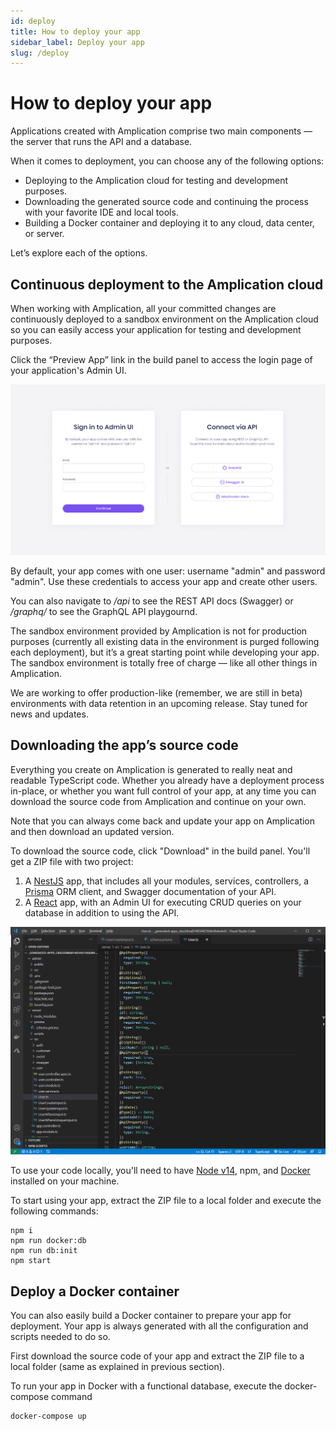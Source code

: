 ```yaml
---
id: deploy
title: How to deploy your app
sidebar_label: Deploy your app
slug: /deploy
---
```


# How to deploy your app

Applications created with Amplication comprise two main components — the server that runs the API and a database.

When it comes to deployment, you can choose any of the following options:

- Deploying to the Amplication cloud for testing and development purposes.
- Downloading the generated source code and continuing the process with your favorite IDE and local tools.
- Building a Docker container and deploying it to any cloud, data center, or server.

Let’s explore each of the options.

## Continuous deployment to the Amplication cloud

When working with Amplication, all your committed changes are continuously deployed to a sandbox environment on the Amplication cloud so you can easily access your application for testing and development purposes.

Click the “Preview App” link in the build panel to access the login page of your application's Admin UI.

![](./assets/deploy/login.png)

By default, your app comes with one user: username "admin" and password "admin". Use these credentials to access your app and create other users.

You can also navigate to _/api_ to see the REST API docs (Swagger) or _/graphq/_ to see the GraphQL API playgournd. 


The sandbox environment provided by Amplication is not for production purposes (currently all existing data in the environment is purged following each deployment), but it’s a great starting point while developing your app. The sandbox environment is totally free of charge — like all other things in Amplication.

We are working to offer production-like (remember, we are still in beta) environments with data retention in an upcoming release. Stay tuned for news and updates.

## Downloading the app’s source code

Everything you create on Amplication is generated to really neat and readable TypeScript code. Whether you already have a deployment process in-place, or whether you want full control of your app, at any time you can download the source code from Amplication and continue on your own.

Note that you can always come back and update your app on Amplication and then download an updated version.

To download the source code, click "Download" in the build panel. You'll get a ZIP file with two project:

1. A [NestJS](https://nestjs.com/) app, that includes all your modules, services, controllers, a [Prisma](https://www.prisma.io/) ORM client, and Swagger documentation of your API.
2. A [React](https://reactjs.org/) app, with an Admin UI for executing CRUD queries on your database in addition to using the API.

![](./assets/deploy/generated-app.png)

To use your code locally, you'll need to have [Node v14](https://nodejs.org/en/download/), npm, and [Docker](https://docs.docker.com/get-docker/) installed on your machine.

To start using your app, extract the ZIP file to a local folder and execute the following commands:

```
npm i
npm run docker:db
npm run db:init
npm start
```

## Deploy a Docker container

You can also easily build a Docker container to prepare your app for deployment. Your app is always generated with all the configuration and scripts needed to do so.

First download the source code of your app and extract the ZIP file to a local folder (same as explained in previous section).

To run your app in Docker with a functional database, execute the docker-compose command

```
docker-compose up
```
